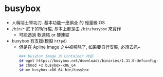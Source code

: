 
# busybox

- 人稱瑞士軍功刀. 基本功能一應俱全 的 輕量級 OS
- `/bin/*` 底下的執行檔, 基本上都是由 `/bin/busybox` 來實作
    - 可能透過 軟連結 or 硬連結
- buxybox 有支援(模擬 `httpd`)
    - 但是在 Apline Image 之中被移除了, 如果要自行安裝, 必須去抓~
        ```bash
        ### busybox Image 的 Container 內部
        $# wget https://busybox.net/downloads/binaries/1.31.0-defconfig-multiarch-musl/busybox-x86_64
        $# chmod +x busybox-x86_64
        $# mv busybox-x86_64 bin/busybox
        ```